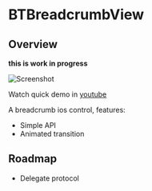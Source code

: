 # BTBreadcrumbView

## Overview

__this is work in progress__

![Screenshot](https://raw.github.com/meiwin/BTBreadcrumbView/master/screenshot.png)

Watch quick demo in [youtube](http://www.youtube.com/watch?v=UQSrwGeOJ0U&feature=youtu.be "BTBreadcrumbView Demo")

A breadcrumb ios control, features:

- Simple API
- Animated transition

## Roadmap

- Delegate protocol